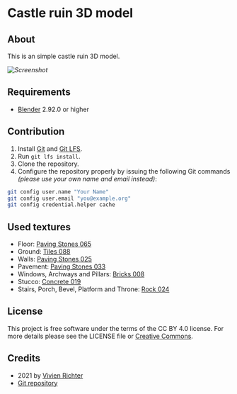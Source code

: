 # Castle ruin 3D model

## About
This is an simple castle ruin 3D model.

*![Screenshot](castle.png)*

## Requirements
 * [Blender](https://www.blender.org) 2.92.0 or higher

## Contribution
 1. Install [Git](https://git-scm.com) and [Git LFS](https://git-lfs.github.com).
 2. Run `git lfs install`.
 3. Clone the repository.
 4. Configure the repository properly by issuing the following Git commands *(please use your own name and email instead)*:
 ```bash
 git config user.name "Your Name"
 git config user.email "you@example.org"
 git config credential.helper cache
 ```

## Used textures
 * Floor: [Paving Stones 065](https://cc0.link/a/PavingStones065)
 * Ground: [Tiles 088](https://cc0.link/a/Tiles088)
 * Walls: [Paving Stones 025](https://cc0.link/a/PavingStones025)
 * Pavement: [Paving Stones 033](https://cc0.link/a/PavingStones033)
 * Windows, Archways and Pillars: [Bricks 008](https://cc0.link/a/Bricks008)
 * Stucco: [Concrete 019](https://cc0.link/a/Concrete019)
 * Stairs, Porch, Bevel, Platform and Throne: [Rock 024](https://cc0.link/a/Rock024)

## License
This project is free software under the terms of the CC BY 4.0 license.
For more details please see the LICENSE file or [Creative Commons](http://creativecommons.org/licenses/by/4.0).

## Credits
 * 2021 by [Vivien Richter](https://github.com/vivi90)
 * [Git repository](https://github.com/vivi90/model-castle-ruin.git)
